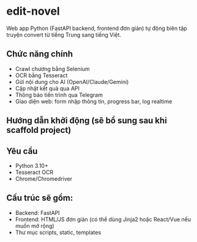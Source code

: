 # edit-novel

Web app Python (FastAPI backend, frontend đơn giản) tự động biên tập truyện convert từ tiếng Trung sang tiếng Việt.

## Chức năng chính
- Crawl chương bằng Selenium
- OCR bằng Tesseract
- Gửi nội dung cho AI (OpenAI/Claude/Gemini)
- Cập nhật kết quả qua API
- Thông báo tiến trình qua Telegram
- Giao diện web: form nhập thông tin, progress bar, log realtime

## Hướng dẫn khởi động (sẽ bổ sung sau khi scaffold project)

## Yêu cầu
- Python 3.10+
- Tesseract OCR
- Chrome/Chromedriver

## Cấu trúc sẽ gồm:
- Backend: FastAPI
- Frontend: HTML/JS đơn giản (có thể dùng Jinja2 hoặc React/Vue nếu muốn mở rộng)
- Thư mục scripts, static, templates
